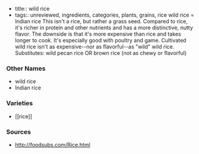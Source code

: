 - title:: wild rice
- tags:: unreviewed, ingredients, categories, plants, grains, rice
wild rice = Indian rice This isn't a rice, but rather a grass seed. Compared to rice, it's richer in protein and other nutrients and has a more distinctive, nutty flavor. The downside is that it's more expensive than rice and takes longer to cook. It's especially good with poultry and game. Cultivated wild rice isn't as expensive--nor as flavorful--as "wild" wild rice. Substitutes: wild pecan rice OR brown rice (not as chewy or flavorful)

### Other Names

* wild rice
* Indian rice

### Varieties

* [[rice]]

### Sources
* http://foodsubs.com/Rice.html
